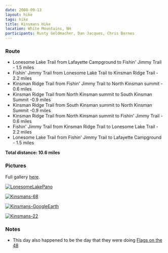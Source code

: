 ```yaml
---
date: 2008-09-13
layout: hike
tags: hike
title: Kinsmans Hike
location: White Mountains, NH
participants: Rusty Geldmacher, Dan Jacques, Chris Barnes
---
```


### Route

  * Lonesome Lake Trail from Lafayette Campground to Fishin' Jimmy Trail - 1.5 miles
  * Fishin' Jimmy Trail from Lonesome Lake Trail to Kinsman Ridge Trail - 2.2 miles
  * Kinsman Ridge Trail from Fishin' Jimmy Trail to North Kinsman summit - 0.6 miles
  * Kinsman Ridge Trail from North Kinsman summit to South Kinsman Summit -0.9 miles
  * Kinsman Ridge Trail from South Kinsman summit to North Kinsman Summit -0.9 miles
  * Kinsman Ridge Trail from North Kinsman summit to Fishin' Jimmy Trail - 0.6 miles
  * Fishin' Jimmy Trail from Kinsman Ridge Trail to Lonesome Lake Trail - 2.2 miles
  * Lonesome Lake Trail from Fishin' Jimmy Trail to Lafayette Campground - 1.5 miles

**Total distance: 10.6 miles**

### Pictures

Full gallery [here](http://www.flickr.com/photos/geldmacher/sets/72157607336308025/).

[![LonesomeLakePano](http://farm4.static.flickr.com/3212/2864630350_6d2a459e4d.jpg)](http://www.flickr.com/photos/geldmacher/2864630350/)

[![Kinsmans-68](http://farm3.static.flickr.com/2341/2864627240_1d8e79e622.jpg)](http://www.flickr.com/photos/geldmacher/2864627240/)

[![Kinsmans-GoogleEarth](http://farm4.static.flickr.com/3021/2863787203_a66e88a9da.jpg)](http://www.flickr.com/photos/geldmacher/2863787203/)

[![Kinsmans-22](http://farm4.static.flickr.com/3072/2864623640_7baf76ee1d.jpg)](http://www.flickr.com/photos/geldmacher/2864623640/)

### Notes

  * This day also happened to be the day that they were doing [Flags on the 48](http://www.flagsonthe48.org/)

